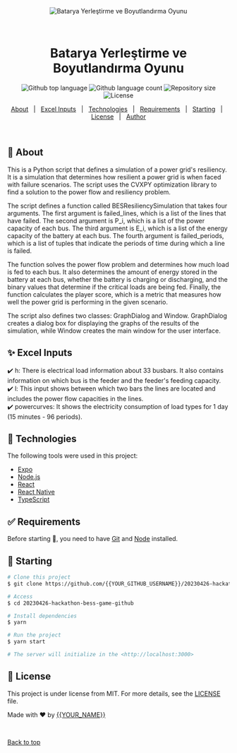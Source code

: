 <div align="center" id="top"> 
  <img src="./.github/app.gif" alt="Batarya Yerleştirme ve Boyutlandırma Oyunu" />

  &#xa0;

  <!-- <a href="https://20230426hackathonbessgamegithub.netlify.app">Demo</a> -->
</div>

<h1 align="center">Batarya Yerleştirme ve Boyutlandırma Oyunu</h1>

<p align="center">
  <img alt="Github top language" src="https://img.shields.io/github/languages/top/energyhack-space/EHS-hackathon-23?color=56BEB8">

  <img alt="Github language count" src="https://img.shields.io/github/languages/count/{{YOUR_GITHUB_USERNAME}}/20230426-hackathon-bess-game-github?color=56BEB8">

  <img alt="Repository size" src="https://img.shields.io/github/repo-size/{{YOUR_GITHUB_USERNAME}}/20230426-hackathon-bess-game-github?color=56BEB8">

  <img alt="License" src="https://img.shields.io/github/license/{{YOUR_GITHUB_USERNAME}}/20230426-hackathon-bess-game-github?color=56BEB8">

  <!-- <img alt="Github issues" src="https://img.shields.io/github/issues/{{YOUR_GITHUB_USERNAME}}/20230426-hackathon-bess-game-github?color=56BEB8" /> -->

  <!-- <img alt="Github forks" src="https://img.shields.io/github/forks/{{YOUR_GITHUB_USERNAME}}/20230426-hackathon-bess-game-github?color=56BEB8" /> -->

  <!-- <img alt="Github stars" src="https://img.shields.io/github/stars/{{YOUR_GITHUB_USERNAME}}/20230426-hackathon-bess-game-github?color=56BEB8" /> -->
</p>

<!-- Status -->

<!-- <h4 align="center"> 
	🚧  20230426 Hackathon Bess Game Github 🚀 Under construction...  🚧
</h4> 

<hr> -->

<p align="center">
  <a href="#dart-about">About</a> &#xa0; | &#xa0; 
  <a href="#sparkles-features">Excel Inputs</a> &#xa0; | &#xa0;
  <a href="#rocket-technologies">Technologies</a> &#xa0; | &#xa0;
  <a href="#white_check_mark-requirements">Requirements</a> &#xa0; | &#xa0;
  <a href="#checkered_flag-starting">Starting</a> &#xa0; | &#xa0;
  <a href="#memo-license">License</a> &#xa0; | &#xa0;
  <a href="https://github.com/{{YOUR_GITHUB_USERNAME}}" target="_blank">Author</a>
</p>

<br>

## :dart: About ##

This is a Python script that defines a simulation of a power grid's resiliency. It is a simulation that determines how resilient a power grid is when faced with failure scenarios. The script uses the CVXPY optimization library to find a solution to the power flow and resiliency problem.

The script defines a function called BESResiliencySimulation that takes four arguments. The first argument is failed_lines, which is a list of the lines that have failed. The second argument is P_i, which is a list of the power capacity of each bus. The third argument is E_i, which is a list of the energy capacity of the battery at each bus. The fourth argument is failed_periods, which is a list of tuples that indicate the periods of time during which a line is failed.

The function solves the power flow problem and determines how much load is fed to each bus. It also determines the amount of energy stored in the battery at each bus, whether the battery is charging or discharging, and the binary values that determine if the critical loads are being fed. Finally, the function calculates the player score, which is a metric that measures how well the power grid is performing in the given scenario.

The script also defines two classes: GraphDialog and Window. GraphDialog creates a dialog box for displaying the graphs of the results of the simulation, while Window creates the main window for the user interface.

## :sparkles: Excel Inputs ##

:heavy_check_mark: h: There is electrical load information about 33 busbars. It also contains information on which bus is the feeder and the feeder's feeding capacity.\
:heavy_check_mark: l: This input shows between which two bars the lines are located and includes the power flow capacities in the lines.\
:heavy_check_mark: powercurves: It shows the electricity consumption of load types for 1 day (15 minutes - 96 periods).

## :rocket: Technologies ##

The following tools were used in this project:

- [Expo](https://expo.io/)
- [Node.js](https://nodejs.org/en/)
- [React](https://pt-br.reactjs.org/)
- [React Native](https://reactnative.dev/)
- [TypeScript](https://www.typescriptlang.org/)

## :white_check_mark: Requirements ##

Before starting :checkered_flag:, you need to have [Git](https://git-scm.com) and [Node](https://nodejs.org/en/) installed.

## :checkered_flag: Starting ##

```bash
# Clone this project
$ git clone https://github.com/{{YOUR_GITHUB_USERNAME}}/20230426-hackathon-bess-game-github

# Access
$ cd 20230426-hackathon-bess-game-github

# Install dependencies
$ yarn

# Run the project
$ yarn start

# The server will initialize in the <http://localhost:3000>
```

## :memo: License ##

This project is under license from MIT. For more details, see the [LICENSE](LICENSE.md) file.


Made with :heart: by <a href="https://github.com/{{YOUR_GITHUB_USERNAME}}" target="_blank">{{YOUR_NAME}}</a>

&#xa0;

<a href="#top">Back to top</a>
